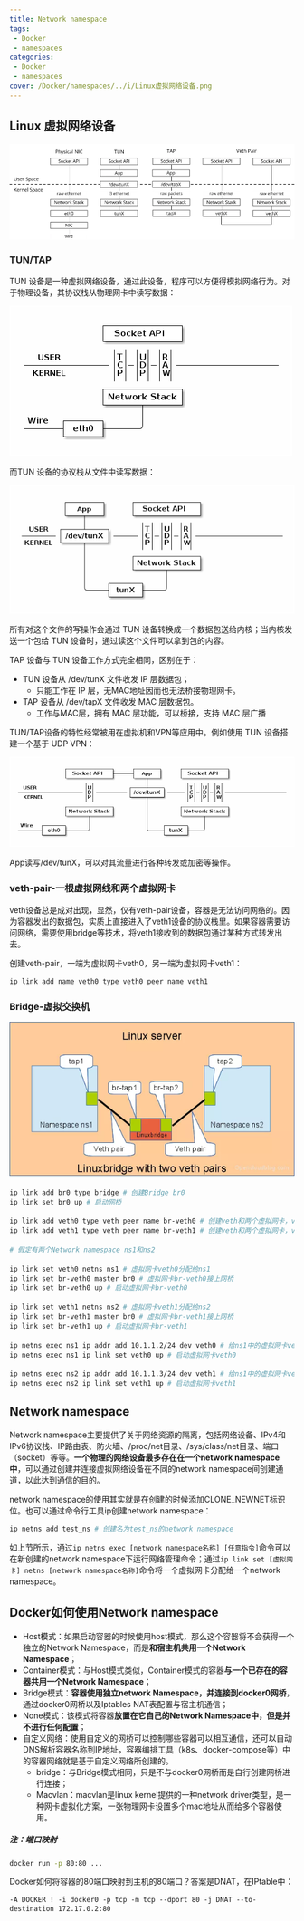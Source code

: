 ```yaml
---
title: Network namespace
tags: 
 - Docker
 - namespaces
categories: 
 - Docker
 - namespaces
cover: /Docker/namespaces/../i/Linux虚拟网络设备.png
---
```


## Linux 虚拟网络设备

![Linux 虚拟网络设备](../i/Linux虚拟网络设备.png)

### TUN/TAP

TUN 设备是一种虚拟网络设备，通过此设备，程序可以方便得模拟网络行为。对于物理设备，其协议栈从物理网卡中读写数据：

![物理](./i/物理.png)

而TUN 设备的协议栈从文件中读写数据：

![TUN](./i/TUN.png)

所有对这个文件的写操作会通过 TUN 设备转换成一个数据包送给内核；当内核发送一个包给 TUN 设备时，通过读这个文件可以拿到包的内容。

TAP 设备与 TUN 设备工作方式完全相同，区别在于：

* TUN 设备从 /dev/tunX 文件收发 IP 层数据包；
  * 只能工作在 IP 层，无MAC地址因而也无法桥接物理网卡。
* TAP 设备从 /dev/tapX 文件收发 MAC 层数据包。
  * 工作与MAC层，拥有 MAC 层功能，可以桥接，支持 MAC 层广播

TUN/TAP设备的特性经常被用在虚拟机和VPN等应用中。例如使用 TUN 设备搭建一个基于 UDP VPN：

![TUN VPN](./i/TUN-VPN.png)

App读写/dev/tunX，可以对其流量进行各种转发或加密等操作。

### veth-pair-一根虚拟网线和两个虚拟网卡

veth设备总是成对出现，显然，仅有veth-pair设备，容器是无法访问网络的。因为容器发出的数据包，实质上直接进入了veth1设备的协议栈里。如果容器需要访问网络，需要使用bridge等技术，将veth1接收到的数据包通过某种方式转发出去。

创建veth-pair，一端为虚拟网卡veth0，另一端为虚拟网卡veth1：

```sh
ip link add name veth0 type veth0 peer name veth1
```

### Bridge-虚拟交换机

![Bridge](./i/bridge.png)

```sh
ip link add br0 type bridge # 创建Bridge br0
ip link set br0 up # 启动网桥

ip link add veth0 type veth peer name br-veth0 # 创建veth和两个虚拟网卡，veth0——br-veth0
ip link add veth1 type veth peer name br-veth1 # 创建veth和两个虚拟网卡，veth1——br-veth1

# 假定有两个Network namespace ns1和ns2

ip link set veth0 netns ns1 # 虚拟网卡veth0分配给ns1
ip link set br-veth0 master br0 # 虚拟网卡br-veth0接上网桥
ip link set br-veth0 up # 启动虚拟网卡br-veth0

ip link set veth1 netns ns2 # 虚拟网卡veth1分配给ns2
ip link set br-veth1 master br0 # 虚拟网卡br-veth1接上网桥
ip link set br-veth1 up # 启动虚拟网卡br-veth1

ip netns exec ns1 ip addr add 10.1.1.2/24 dev veth0 # 给ns1中的虚拟网卡veth0分配IP
ip netns exec ns1 ip link set veth0 up # 启动虚拟网卡veth0

ip netns exec ns2 ip addr add 10.1.1.3/24 dev veth1 # 给ns1中的虚拟网卡veth1分配IP
ip netns exec ns2 ip link set veth1 up # 启动虚拟网卡veth1
```

## Network namespace

Network namespace主要提供了关于网络资源的隔离，包括网络设备、IPv4和IPv6协议栈、IP路由表、防火墙、/proc/net目录、/sys/class/net目录、端口（socket）等等。**一个物理的网络设备最多存在在一个network namespace中**，可以通过创建并连接虚拟网络设备在不同的network namespace间创建通道，以此达到通信的目的。

network namespace的使用其实就是在创建的时候添加CLONE_NEWNET标识位。也可以通过命令行工具ip创建network namespace：

```sh
ip netns add test_ns # 创建名为test_ns的network namespace
```

如上节所示，通过`ip netns exec [network namespace名称] [任意指令]`命令可以在新创建的network namespace下运行网络管理命令；通过`ip link set [虚拟网卡] netns [network namespace名称]`命令将一个虚拟网卡分配给一个network namespace。

## Docker如何使用Network namespace

* Host模式：如果启动容器的时候使用host模式，那么这个容器将不会获得一个独立的Network Namespace，而是**和宿主机共用一个Network Namespace**；
* Container模式：与Host模式类似，Container模式的容器**与一个已存在的容器共用一个Network Namespace**；
* Bridge模式：**容器使用独立network Namespace，并连接到docker0网桥**，通过docker0网桥以及Iptables NAT表配置与宿主机通信；
* None模式：该模式将容器**放置在它自己的Network Namespace中，但是并不进行任何配置**；
* 自定义网络：使用自定义的网桥可以控制哪些容器可以相互通信，还可以自动DNS解析容器名称到IP地址，容器编排工具（k8s、docker-compose等）中的容器网络就是基于自定义网络所创建的。
  * bridge：与Bridge模式相同，只是不与docker0网桥而是自行创建网桥进行连接；
  * Macvlan：macvlan是linux kernel提供的一种network driver类型，是一种网卡虚拟化方案，一张物理网卡设置多个mac地址从而给多个容器使用。

##### 注：端口映射

```sh
docker run -p 80:80 ...
```

Docker如何将容器的80端口映射到主机的80端口？答案是DNAT，在IPtable中：

```
-A DOCKER ! -i docker0 -p tcp -m tcp --dport 80 -j DNAT --to-destination 172.17.0.2:80
```

